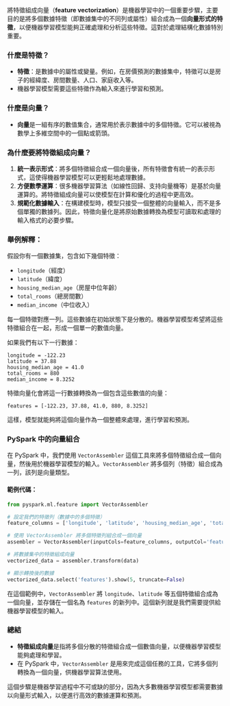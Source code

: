 將特徵組成向量（**feature vectorization**）是機器學習中的一個重要步驟，主要目的是將多個數據特徵（即數據集中的不同列或屬性）組合成為一個**向量形式的特徵**，以便機器學習模型能夠正確處理和分析這些特徵。這對於處理結構化數據特別重要。

### **什麼是特徵？**
- **特徵**：是數據中的屬性或變量。例如，在房價預測的數據集中，特徵可以是房子的經緯度、房間數量、人口、家庭收入等。
- 機器學習模型需要這些特徵作為輸入來進行學習和預測。

### **什麼是向量？**
- **向量**是一組有序的數值集合，通常用於表示數據中的多個特徵。它可以被視為數學上多維空間中的一個點或箭頭。
  
### **為什麼要將特徵組成向量？**
1. **統一表示形式**：將多個特徵組合成一個向量後，所有特徵會有統一的表示形式，這使得機器學習模型可以更輕鬆地處理數據。
2. **方便數學運算**：很多機器學習算法（如線性回歸、支持向量機等）是基於向量運算的。將特徵組成向量可以使模型在計算和優化的過程中更高效。
3. **規範化數據輸入**：在構建模型時，模型只接受一個整體的向量輸入，而不是多個單獨的數據列。因此，特徵向量化是將原始數據轉換為模型可讀取和處理的輸入格式的必要步驟。

### **舉例解釋：**

假設你有一個數據集，包含如下幾個特徵：
- `longitude`（經度）
- `latitude`（緯度）
- `housing_median_age`（房屋中位年齡）
- `total_rooms`（總房間數）
- `median_income`（中位收入）

每一個特徵對應一列。這些數據在初始狀態下是分散的。機器學習模型希望將這些特徵組合在一起，形成一個單一的數值向量。

如果我們有以下一行數據：
```
longitude = -122.23
latitude = 37.88
housing_median_age = 41.0
total_rooms = 880
median_income = 8.3252
```

特徵向量化會將這一行數據轉換為一個包含這些數值的向量：
```
features = [-122.23, 37.88, 41.0, 880, 8.3252]
```

這樣，模型就能夠將這個向量作為一個整體來處理，進行學習和預測。

### **PySpark 中的向量組合**

在 PySpark 中，我們使用 `VectorAssembler` 這個工具來將多個特徵組合成一個向量，然後用於機器學習模型的輸入。`VectorAssembler` 將多個列（特徵）組合成為一列，該列是向量類型。

#### **範例代碼**：

```python
from pyspark.ml.feature import VectorAssembler

# 設定我們的特徵列（數據中的多個特徵）
feature_columns = ['longitude', 'latitude', 'housing_median_age', 'total_rooms', 'median_income']

# 使用 VectorAssembler 將多個特徵列組合成一個向量
assembler = VectorAssembler(inputCols=feature_columns, outputCol='features')

# 將數據集中的特徵組成向量
vectorized_data = assembler.transform(data)

# 顯示轉換後的數據
vectorized_data.select('features').show(5, truncate=False)
```

在這個範例中，`VectorAssembler` 將 `longitude`、`latitude` 等五個特徵組合成為一個向量，並存儲在一個名為 `features` 的新列中。這個新列就是我們需要提供給機器學習模型的輸入。

### **總結**
- **特徵組成向量**是指將多個分散的特徵組合成一個數值向量，以便機器學習模型能夠處理和學習。
- 在 PySpark 中，`VectorAssembler` 是用來完成這個任務的工具，它將多個列轉換為一個向量，供機器學習算法使用。

這個步驟是機器學習過程中不可或缺的部分，因為大多數機器學習模型都需要數據以向量形式輸入，以便進行高效的數據運算和預測。